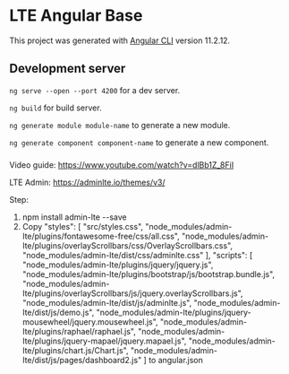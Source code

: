 # LTE Angular Base

This project was generated with [Angular CLI](https://github.com/angular/angular-cli) version 11.2.12.

## Development server

`ng serve --open --port 4200` for a dev server.

`ng build` for build server.

`ng generate module module-name` to generate a new module.

`ng generate component component-name` to generate a new component.

###
Video guide: 
https://www.youtube.com/watch?v=dlBb1Z_8FiI

LTE Admin: 
https://adminlte.io/themes/v3/

Step: 

1. npm install admin-lte --save
2. Copy
              "styles": [
              "src/styles.css",
              "node_modules/admin-lte/plugins/fontawesome-free/css/all.css",
              "node_modules/admin-lte/plugins/overlayScrollbars/css/OverlayScrollbars.css",
              "node_modules/admin-lte/dist/css/adminlte.css"
            ],
            "scripts": [
              "node_modules/admin-lte/plugins/jquery/jquery.js",
              "node_modules/admin-lte/plugins/bootstrap/js/bootstrap.bundle.js",
              "node_modules/admin-lte/plugins/overlayScrollbars/js/jquery.overlayScrollbars.js",
              "node_modules/admin-lte/dist/js/adminlte.js",
              "node_modules/admin-lte/dist/js/demo.js",
              "node_modules/admin-lte/plugins/jquery-mousewheel/jquery.mousewheel.js",
              "node_modules/admin-lte/plugins/raphael/raphael.js",
              "node_modules/admin-lte/plugins/jquery-mapael/jquery.mapael.js",
              "node_modules/admin-lte/plugins/chart.js/Chart.js",
              "node_modules/admin-lte/dist/js/pages/dashboard2.js"
            ]
to angular.json
